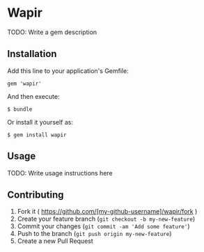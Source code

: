 # Wapir


TODO: Write a gem description

## Installation

Add this line to your application's Gemfile:

    gem 'wapir'

And then execute:

    $ bundle

Or install it yourself as:

    $ gem install wapir

## Usage

TODO: Write usage instructions here

## Contributing

1. Fork it ( https://github.com/[my-github-username]/wapir/fork )
2. Create your feature branch (`git checkout -b my-new-feature`)
3. Commit your changes (`git commit -am 'Add some feature'`)
4. Push to the branch (`git push origin my-new-feature`)
5. Create a new Pull Request
